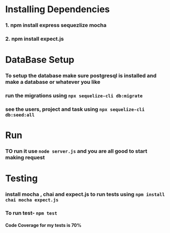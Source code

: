 # Installing Dependencies

### 1. npm install express sequezlize mocha 

### 2. npm install expect.js

# DataBase Setup
### To setup the database make sure postgresql is installed and make a database or whatever you like 

### run the migrations using `npx sequelize-cli db:migrate`

### see the users, project and task using `npx sequelize-cli db:seed:all`

# Run

### TO run it use `node server.js` and you are all good to start making request 

# Testing
### install mocha , chai and expect.js to run tests using `npm install chai mocha expect.js`

### To run test- `npm test`

#### Code Coverage for my tests is 70%  

